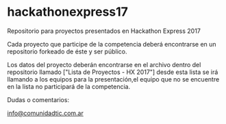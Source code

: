 # hackathonexpress17
Repositorio para proyectos presentados en Hackathon Express 2017

Cada proyecto que participe de la competencia deberá encontrarse en un repositorio forkeado de éste y ser público.

Los datos del proyecto deberán encontrarse en el archivo dentro del repositorio llamado ["Lista de Proyectos - HX 2017"] desde esta lista se irá llamando a los equipos para la presentación,el equipo que no se encuentre en la lista no participará de la competencia.

Dudas o comentarios: 

info@comunidadtic.com.ar
